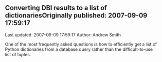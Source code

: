 ## Converting DBI results to a list of dictionariesOriginally published: 2007-09-09 17:59:17 
Last updated: 2007-09-09 17:59:17 
Author: Andrew Smith 
 
One of the most frequently asked questions is how to efficiently get a list of Python dictionaries from a database query rather than the difficult-to-use list of tuples.